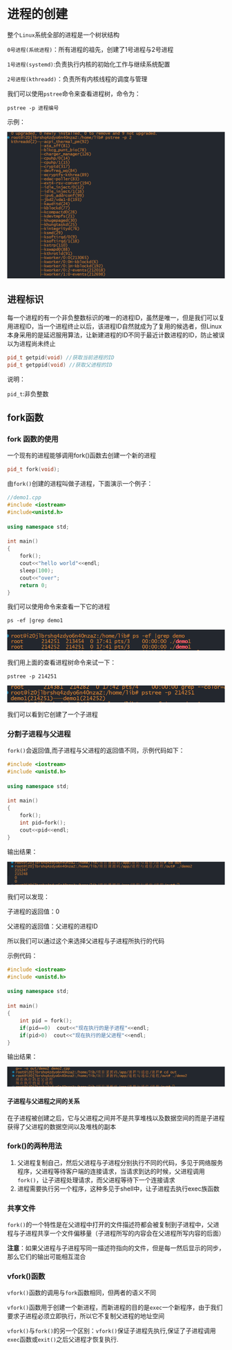 # 进程的创建

整个`Linux`系统全部的进程是一个树状结构

`0号进程(系统进程)`：所有进程的祖先，创建了1号进程与2号进程

`1号进程(systemd)`:负责执行内核的初始化工作与继续系统配置

`2号进程(kthreadd)`：负责所有内核线程的调度与管理

我们可以使用`pstree`命令来查看进程树，命令为：

~~~shell
pstree -p 进程编号
~~~

示例：

![Alt text](image-20231225171356761.png)

## 进程标识

每一个进程的有一个非负整数标识的唯一的进程ID，虽然是唯一，但是我们可以复用进程ID，当一个进程终止以后，该进程ID自然就成为了复用的候选者，但Linux本身采用的是延迟服用算法，让新建进程的ID不同于最近计数进程的ID，防止被误以为进程尚未终止

~~~cpp
pid_t getpid(void) //获取当前进程的ID
pid_t getppid(void) //获取父进程的ID
~~~

说明：

`pid_t`:非负整数

## fork函数

### fork 函数的使用

一个现有的进程能够调用fork()函数去创建一个新的进程

~~~cpp
pid_t fork(void);
~~~

由`fork()`创建的进程叫做子进程，下面演示一个例子：

~~~cpp
//demo1.cpp
#include <iostream>
#include<unistd.h>

using namespace std;

int main()
{
    fork();
    cout<<"hello world"<<endl;
    sleep(100);
    cout<<"over";
    return 0;
}
~~~

我们可以使用命令来查看一下它的进程

~~~shell
ps -ef |grep demo1
~~~

![Alt text](image-20231225175145792.png)

我们用上面的查看进程树命令来试一下：

~~~shell
pstree -p 214251
~~~

![Alt text](image-20231225175249406.png)

我们可以看到它创建了一个子进程

### 分割子进程与父进程

`fork()`会返回值,而子进程与父进程的返回值不同，示例代码如下：

~~~cpp
#include <iostream>
#include <unistd.h>

using namespace std;

int main()
{
    fork();
    int pid=fork();
    cout<<pid<<endl;
}
~~~

输出结果：

![Alt text](image-20231225181815569.png)

我们可以发现：

子进程的返回值：0

父进程的返回值：父进程的进程ID

所以我们可以通过这个来选择父进程与子进程所执行的代码

示例代码：

~~~cpp
#include <iostream>
#include <unistd.h>

using namespace std;

int main()
{
    int pid = fork();
    if(pid==0)  cout<<"现在执行的是子进程"<<endl;
    if(pid>0)  cout<<"现在执行的是父进程"<<endl;
}
~~~

输出结果：

![Alt text](image-20231226145653156.png)

#### 子进程与父进程之间的关系

在子进程被创建之后，它与父进程之间并不是共享堆栈以及数据空间的而是子进程获得了父进程的数据空间以及堆栈的副本

### fork()的两种用法

1. 父进程复制自己，然后父进程与子进程分别执行不同的代码，多见于网络服务程序，父进程等待客户端的连接请求，当请求到达的时候，父进程调用`fork()`，让子进程处理请求，而父进程等待下一个连接请求
2. 进程需要执行另一个程序，这种多见于shell中，让子进程去执行exec族函数

### 共享文件

`fork()`的一个特性是在父进程中打开的文件描述符都会被复制到子进程中，父进程与子进程共享一个文件偏移量（子进程所写的内容会在父进程所写内容的后面）

 **注意**：如果父进程与子进程写同一描述符指向的文件，但是每一然后显示的同步，那么它们的输出可能相互混合

### vfork()函数

`vfork()`函数的调用与`fork`函数相同，但两者的语义不同

`vfork()`函数用于创建一个新进程，而新进程的目的是`exec`一个新程序，由于我们要求子进程必须立即执行，所以它不复制父进程的地址空间

`vfork()`与`fork()`的另一个区别：`vfork()`保证子进程先执行,保证了子进程调用`exec`函数或`exit()`之后父进程才恢复执行.
